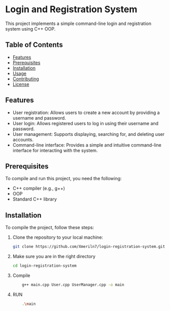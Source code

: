 # Login and Registration System

This project implements a simple command-line login and registration system using C++ OOP.

## Table of Contents

- [Features](#features)
- [Prerequisites](#prerequisites)
- [Installation](#installation)
- [Usage](#usage)
- [Contributing](#contributing)
- [License](#license)

## Features

- User registration: Allows users to create a new account by providing a username and password.
- User login: Allows registered users to log in using their username and password.
- User management: Supports displaying, searching for, and deleting user accounts.
- Command-line interface: Provides a simple and intuitive command-line interface for interacting with the system.

## Prerequisites

To compile and run this project, you need the following:

- C++ compiler (e.g., g++)
- OOP
- Standard C++ library

## Installation

To compile the project, follow these steps:

1. Clone the repository to your local machine:

   ```bash
   git clone https://github.com/Xmeriln7/login-registration-system.git

2. Make sure you are in the right directory
    ```bash
    cd login-registration-system
3.  Compile
    ```bash
        g++ main.cpp User.cpp UserManager.cpp -o main
4. RUN
    ```bash
        .\main
